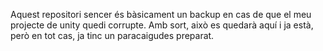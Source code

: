 Aquest repositori sencer és bàsicament un backup en cas de que el meu projecte de unity quedi corrupte. Amb sort, això es quedarà aquí i ja està, però en tot cas, ja tinc un paracaigudes preparat.
